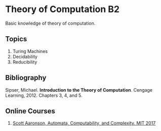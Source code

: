 # Theory of Computation B2
Basic knowledge of theory of computation.

## Topics
1.	Turing Machines 
2.	Decidability
3.	Reducibility

## Bibliography
Sipser, Michael. **Introduction to the Theory of Computation**. Cengage Learning, 2012.  Chapters 3, 4, and 5.

## Online Courses
1. [Scott Aaronson, Automata, Computability, and Complexity. MIT 2017](https://www.youtube.com/playlist?list=PLmUkKyGlHupqtANK5Pmo1gjLlmW1pF1q7)